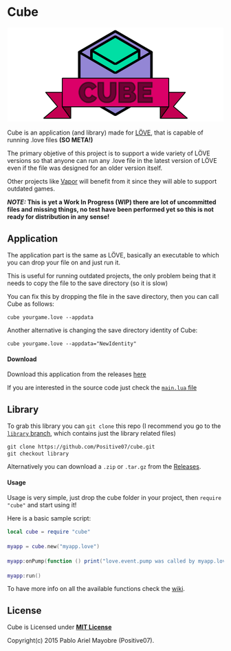 Cube
====
![Cube Logo](https://github.com/Positive07/cube/blob/wip/assets/logo.png)

Cube is an application (and library) made for [LÖVE](https://www.love2d.org), that is capable of running .love files **(SO META!)**

The primary objetive of this project is to support a wide variety of LÖVE versions so that anyone can run any .love file in the latest version of LÖVE even if the file was designed for an older version itself.

Other projects like [Vapor](https://github.com/josefnpat/vapor) will benefit from it since they will able to support outdated games.

**_NOTE:_ This is yet a Work In Progress (WIP) there are lot of uncommitted files and missing things, no test have been performed yet so this is not ready for distribution in any sense!**

## Application

The application part is the same as LÖVE, basically an executable to which you can drop your file on and just run it.

This is useful for running outdated projects, the only problem being that it needs to copy the file to the save directory (so it is slow)

You can fix this by dropping the file in the save directory, then you can call Cube as follows:

```shell
cube yourgame.love --appdata
```

Another alternative is changing the save directory identity of Cube:

```shell
cube yourgame.love --appdata="NewIdentity"
```

#### Download

Download this application from the releases [here](https://github.com/Positive07/cube/releases/tag/0.4.0-executable)

If you are interested in the source code just check the [`main.lua` file](https://github.com/Positive07/cube/blob/master/main.lua)

## Library

To grab this library you can `git clone` this repo (I recommend you go to the [`library` branch](https://github.com/Positive07/cube/tree/library), which contains just the library related files)

```shell
git clone https://github.com/Positive07/cube.git
git checkout library
```

Alternatively you can download a `.zip` or `.tar.gz` from the [Releases](https://github.com/Positive07/cube/releases/tag/0.4.0-library).

#### Usage

Usage is very simple, just drop the cube folder in your project, then `require "cube"` and start using it!

Here is a basic sample script:

```lua
local cube = require "cube"

myapp = cube.new("myapp.love")

myapp:onPump(function () print("love.event.pump was called by myapp.love") end

myapp:run()
```

To have more info on all the available functions check the [wiki](https://github.com/Positive07/cube/wiki).

## License

Cube is Licensed under **[MIT License](https://github.com/Positive07/cube/blob/master/LICENSE)**

Copyright(c) 2015 Pablo Ariel Mayobre (Positive07).
